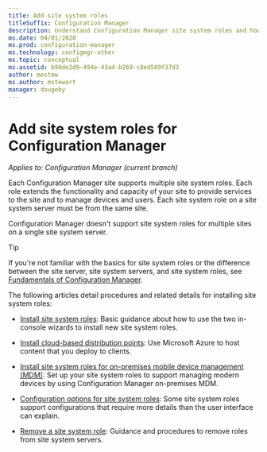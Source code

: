 ```yaml
---
title: Add site system roles
titleSuffix: Configuration Manager
description: Understand Configuration Manager site system roles and how to add them to extend the functionality and capacity of your site.
ms.date: 04/01/2020
ms.prod: configuration-manager
ms.technology: configmgr-other
ms.topic: conceptual
ms.assetid: b90de2d9-494e-43ad-b269-c8ed589f37d3
author: mestew
ms.author: mstewart
manager: dougeby
---
```


# Add site system roles for Configuration Manager

*Applies to: Configuration Manager (current branch)*

Each Configuration Manager site supports multiple site system roles. Each role extends the functionality and capacity of your site to provide services to the site and to manage devices and users. Each site system role on a site system server must be from the same site.

Configuration Manager doesn't support site system roles for multiple sites on a single site system server.

> [!TIP]
> If you're not familiar with the basics for site system roles or the difference between the site server, site system servers, and site system roles, see [Fundamentals of Configuration Manager](/configmgr/core/understand/fundamentals).

The following articles detail procedures and related details for installing site system roles:

- [Install site system roles](/configmgr/core/servers/deploy/configure/install-site-system-roles): Basic guidance about how to use the two in-console wizards to install new site system roles.

- [Install cloud-based distribution points](/configmgr/core/servers/deploy/configure/install-cloud-based-distribution-points-in-microsoft-azure): Use Microsoft Azure to host content that you deploy to clients.

- [Install site system roles for on-premises mobile device management (MDM)](/configmgr/mdm/get-started/install-site-system-roles-for-on-premises-mdm): Set up your site system roles to support managing modern devices by using Configuration Manager on-premises MDM.

- [Configuration options for site system roles](/configmgr/core/servers/deploy/configure/configuration-options-for-site-system-roles): Some site system roles support configurations that require more details than the user interface can explain.

- [Remove a site system role](/configmgr/core/servers/deploy/install/uninstall-sites-and-hierarchies#bkmk_role): Guidance and procedures to remove roles from site system servers.
